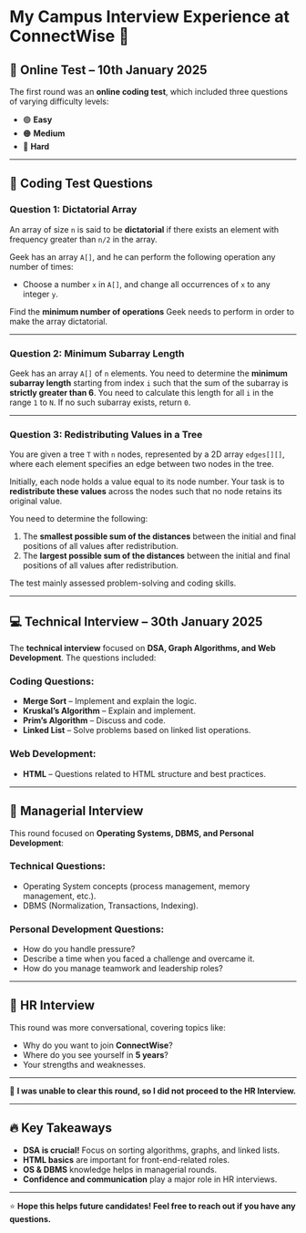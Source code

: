 # My Campus Interview Experience at ConnectWise 🚀

## 📅 Online Test – 10th January 2025
The first round was an **online coding test**, which included three questions of varying difficulty levels:
- 🟢 **Easy**
- 🟠 **Medium**
- 🔴 **Hard**

---

## 📜 Coding Test Questions

### **Question 1: Dictatorial Array**
An array of size `n` is said to be **dictatorial** if there exists an element with frequency greater than `n/2` in the array.

Geek has an array `A[]`, and he can perform the following operation any number of times:
- Choose a number `x` in `A[]`, and change all occurrences of `x` to any integer `y`.

Find the **minimum number of operations** Geek needs to perform in order to make the array dictatorial.

---

### **Question 2: Minimum Subarray Length**
Geek has an array `A[]` of `n` elements. You need to determine the **minimum subarray length** starting from index `i` such that the sum of the
subarray is **strictly greater than 6**. You need to calculate this length for all `i` in the range `1` to `N`. If no such subarray exists, return `0`.

---

### **Question 3: Redistributing Values in a Tree**
You are given a tree `T` with `n` nodes, represented by a 2D array `edges[][]`, where each element specifies an edge between two nodes in the tree.

Initially, each node holds a value equal to its node number. Your task is to **redistribute these values** across the nodes such that no node retains its original value.

You need to determine the following:
1. The **smallest possible sum of the distances** between the initial and final positions of all values after redistribution.
2. The **largest possible sum of the distances** between the initial and final positions of all values after redistribution.

The test mainly assessed problem-solving and coding skills.

---

## 💻 Technical Interview – 30th January 2025
The **technical interview** focused on **DSA, Graph Algorithms, and Web Development**. The questions included:

### **Coding Questions:**
- **Merge Sort** – Implement and explain the logic.
- **Kruskal’s Algorithm** – Explain and implement.
- **Prim’s Algorithm** – Discuss and code.
- **Linked List** – Solve problems based on linked list operations.

### **Web Development:**
- **HTML** – Questions related to HTML structure and best practices.

---

## 🎤 Managerial Interview
This round focused on **Operating Systems, DBMS, and Personal Development**:

### **Technical Questions:**
- Operating System concepts (process management, memory management, etc.).
- DBMS (Normalization, Transactions, Indexing).

### **Personal Development Questions:**
- How do you handle pressure?
- Describe a time when you faced a challenge and overcame it.
- How do you manage teamwork and leadership roles?

---

## 🤝 HR Interview
This round was more conversational, covering topics like:
- Why do you want to join **ConnectWise**?
- Where do you see yourself in **5 years**?
- Your strengths and weaknesses.

---
🚨 **I was unable to clear this round, so I did not proceed to the HR Interview.**

----

## 🔥 Key Takeaways
- **DSA is crucial!** Focus on sorting algorithms, graphs, and linked lists.
- **HTML basics** are important for front-end-related roles.
- **OS & DBMS** knowledge helps in managerial rounds.
- **Confidence and communication** play a major role in HR interviews.

---

⭐ **Hope this helps future candidates! Feel free to reach out if you have any questions.**

